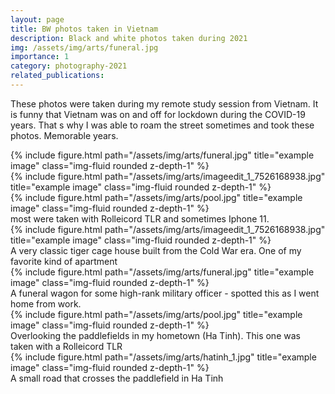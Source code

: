 ```yaml
---
layout: page
title: BW photos taken in Vietnam 
description: Black and white photos taken during 2021  
img: /assets/img/arts/funeral.jpg
importance: 1
category: photography-2021
related_publications:  
---
```


These photos were taken during my remote study session from Vietnam. It is funny that Vietnam was on and off for lockdown during the COVID-19 years. That s why I was able to roam the street sometimes and took these photos. Memorable years.

<div class="row">
    <div class="col-sm mt-3 mt-md-0">
        {% include figure.html path="/assets/img/arts/funeral.jpg" title="example image" class="img-fluid rounded z-depth-1" %}
    </div>
    <div class="col-sm mt-3 mt-md-0">
        {% include figure.html path="/assets/img/arts/imageedit_1_7526168938.jpg" title="example image" class="img-fluid rounded z-depth-1" %}
    </div>
    <div class="col-sm mt-3 mt-md-0">
        {% include figure.html path="/assets/img/arts/pool.jpg" title="example image" class="img-fluid rounded z-depth-1" %}
    </div>
</div>
<div class="caption">
     most were taken with Rolleicord TLR and sometimes Iphone 11. 
</div>
<div class="row">
    <div class="col-sm mt-3 mt-md-0">
        {% include figure.html path="/assets/img/arts/imageedit_1_7526168938.jpg" title="example image" class="img-fluid rounded z-depth-1" %}
    </div>
</div>
<div class="caption">
A very classic tiger cage house built from the Cold War era. One of my favorite kind of apartment
</div>


<div class="row">
    <div class="col-sm mt-3 mt-md-0">
        {% include figure.html path="/assets/img/arts/funeral.jpg" title="example image" class="img-fluid rounded z-depth-1" %}
    </div>
</div>
<div class="caption">
A funeral wagon for some high-rank military officer - spotted this as I went home from work.
</div>

<div class="row">
    <div class="col-sm mt-3 mt-md-0">
        {% include figure.html path="/assets/img/arts/pool.jpg" title="example image" class="img-fluid rounded z-depth-1" %}
    </div>
</div>
<div class="caption">
Overlooking the paddlefields in my hometown (Ha Tinh). This one was taken with a Rolleicord TLR
</div>

<div class="row">
    <div class="col-sm mt-3 mt-md-0">
        {% include figure.html path="/assets/img/arts/hatinh_1.jpg" title="example image" class="img-fluid rounded z-depth-1" %}
    </div>
</div>
<div class="caption">
A small road that crosses the paddlefield in Ha Tinh
</div>
